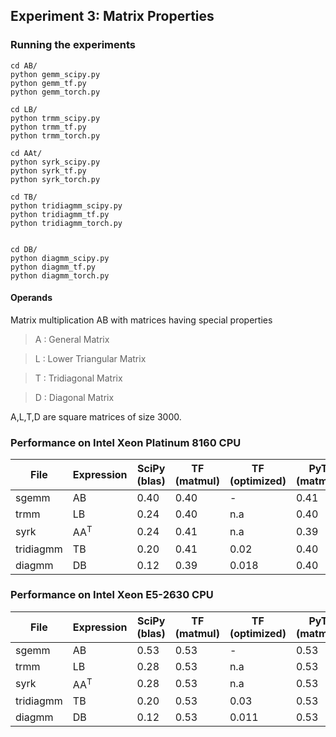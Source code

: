 ## Experiment 3: Matrix Properties


### Running the experiments

```
cd AB/
python gemm_scipy.py
python gemm_tf.py
python gemm_torch.py

cd LB/
python trmm_scipy.py
python trmm_tf.py
python trmm_torch.py

cd AAt/
python syrk_scipy.py
python syrk_tf.py
python syrk_torch.py

cd TB/
python tridiagmm_scipy.py
python tridiagmm_tf.py
python tridiagmm_torch.py


cd DB/
python diagmm_scipy.py
python diagmm_tf.py
python diagmm_torch.py
```

#### Operands

Matrix multiplication AB with matrices having special properties

> A : General Matrix

> L : Lower Triangular Matrix

> T : Tridiagonal Matrix

> D : Diagonal Matrix 

A,L,T,D are square matrices of size 3000.

### Performance on Intel Xeon Platinum 8160 CPU

|File | Expression    | SciPy (blas) | TF (matmul)  | TF (optimized) | PyT (matmul)| PyT (optimized) |
|-----|---------------|--------------|--------------|----------------| ---------------|--------------|
|sgemm|AB | 0.40|0.40| - | 0.41|-| 
|trmm|LB|0.24|0.40|n.a|0.40|n.a|
|syrk|AA<sup>T</sup>|0.24|0.41|n.a|0.39|n.a|
|tridiagmm|TB|0.20|0.41|0.02|0.40|n.a|
|diagmm|DB|0.12|0.39|0.018|0.40|n.a|


### Performance on Intel Xeon E5-2630 CPU

|File | Expression    | SciPy (blas) | TF (matmul)  | TF (optimized) | PyT (matmul)| PyT (optimized) |
|-----|---------------|--------------|--------------|----------------| ---------------|--------------|
|sgemm|AB | 0.53|0.53| - | 0.53|-| 
|trmm|LB|0.28|0.53|n.a|0.53|n.a|
|syrk|AA<sup>T</sup>|0.28|0.53|n.a|0.53|n.a|
|tridiagmm|TB|0.20|0.53|0.03|0.53|n.a|
|diagmm|DB|0.12|0.53|0.011|0.53|n.a|

